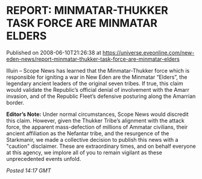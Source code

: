 # REPORT: MINMATAR-THUKKER TASK FORCE ARE MINMATAR ELDERS
Published on 2008-06-10T21:26:38 at https://universe.eveonline.com/new-eden-news/report-minmatar-thukker-task-force-are-minmatar-elders

Illuin – Scope News has learned that the Minmatar-Thukker force which is responsible for igniting a war in New Eden are the Minmatar “Elders”, the legendary ancient leaders of the original seven tribes. If true, this claim would validate the Republic’s official denial of involvement with the Amarr invasion, and of the Republic Fleet’s defensive posturing along the Amarrian border. 

**Editor’s Note:** Under normal circumstances, Scope News would discredit this claim. However, given the Thukker Tribe’s alignment with the attack force, the apparent mass-defection of millions of Ammatar civilians, their ancient affiliation as the Nefantar tribe, and the resurgence of the Starkmanir, we made a collective decision to publish this news with a "caution" disclaimer. These are extraordinary times, and on behalf everyone at this agency, we implore all of you to remain vigilant as these unprecedented events unfold. 

_Posted 14:17 GMT_
